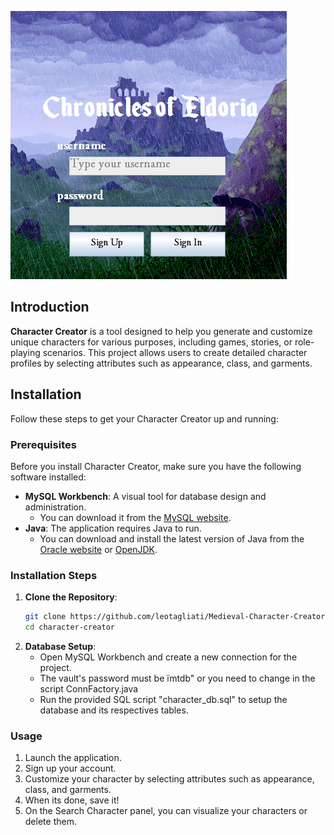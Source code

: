 ![Texto alternativo](Images\fotinhas.PNG)

## Introduction

**Character Creator** is a tool designed to help you generate and customize unique characters for various purposes, including games, stories, or role-playing scenarios. This project allows users to create detailed character profiles by selecting attributes such as appearance, class, and garments.

## Installation

Follow these steps to get your Character Creator up and running:

### Prerequisites

Before you install Character Creator, make sure you have the following software installed:

- **MySQL Workbench**: A visual tool for database design and administration.
  - You can download it from the [MySQL website](https://dev.mysql.com/downloads/workbench/).
- **Java**: The application requires Java to run.
  - You can download and install the latest version of Java from the [Oracle website](https://www.oracle.com/java/technologies/javase-downloads.html) or [OpenJDK](https://openjdk.java.net/).

### Installation Steps

1. **Clone the Repository**:
   ```bash
   git clone https://github.com/leotagliati/Medieval-Character-Creator.git
   cd character-creator
   
2. **Database Setup**:
   * Open MySQL Workbench and create a new connection for the project.
   * The vault's password must be ïmtdb" or you need to change in the script ConnFactory.java
   * Run the provided SQL script "character_db.sql" to setup the database and its respectives tables.

### Usage

1. Launch the application.
2. Sign up your account.
3. Customize your character by selecting attributes such as appearance, class, and garments.
4. When its done, save it!
5. On the Search Character panel, you can visualize your characters or delete them. 
   
